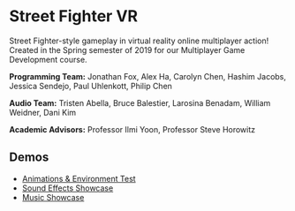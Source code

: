 # Street Fighter VR

Street Fighter-style gameplay in virtual reality online multiplayer action! Created in the Spring semester of 2019 for our Multiplayer Game Development course.

**Programming Team:** Jonathan Fox, Alex Ha, Carolyn Chen, Hashim Jacobs, Jessica Sendejo, Paul Uhlenkott, Philip Chen

**Audio Team:** Tristen Abella, Bruce Balestier, Larosina Benadam, William Weidner, Dani Kim

**Academic Advisors:** Professor Ilmi Yoon, Professor Steve Horowitz

## Demos

- [Animations & Environment Test](https://youtu.be/t4Vv0UQ1d30)
- [Sound Effects Showcase](https://youtu.be/YpCWnkMTk24)
- [Music Showcase](https://youtu.be/mzMAQdwufgo)


